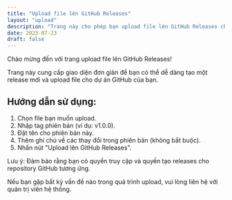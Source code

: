 ```yaml
---
title: "Upload file lên GitHub Releases"
layout: "upload"
description: "Trang này cho phép bạn upload file lên GitHub Releases cho dự án của bạn."
date: 2023-07-23
draft: false
---
```


Chào mừng đến với trang upload file lên GitHub Releases!

Trang này cung cấp giao diện đơn giản để bạn có thể dễ dàng tạo một release mới và upload file cho dự án GitHub của bạn.

## Hướng dẫn sử dụng:

1. Chọn file bạn muốn upload.
2. Nhập tag phiên bản (ví dụ: v1.0.0).
3. Đặt tên cho phiên bản này.
4. Thêm ghi chú về các thay đổi trong phiên bản (không bắt buộc).
5. Nhấn nút "Upload lên GitHub Releases".

Lưu ý: Đảm bảo rằng bạn có quyền truy cập và quyền tạo releases cho repository GitHub tương ứng.

Nếu bạn gặp bất kỳ vấn đề nào trong quá trình upload, vui lòng liên hệ với quản trị viên hệ thống.